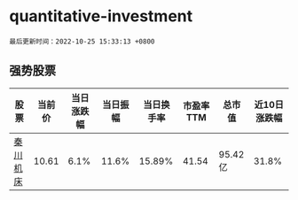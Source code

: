 # quantitative-investment

`最后更新时间：2022-10-25 15:33:13 +0800`

## 强势股票

|股票|当前价|当日涨跌幅|当日振幅|当日换手率|市盈率TTM|总市值|近10日涨跌幅|
|----|----|----|----|----|----|----|----|
|[秦川机床](https://xueqiu.com/S/SZ000837)|10.61|6.1%|11.6%|15.89%|41.54|95.42亿|31.8%|
